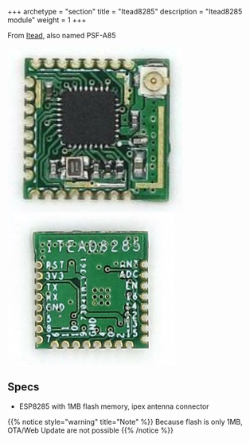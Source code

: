+++
archetype = "section"
title = "Itead8285"
description = "Itead8285 module"
weight = 1
+++

From [Itead](https://wiki.iteadstudio.com/PSF-A85), also named PSF-A85

![image](face.png?width=400px) ![image](back.png?width=400px)

## Specs
* ESP8285 with 1MB flash memory, ipex antenna connector

{{% notice style="warning" title="Note"  %}}
Because flash is only 1MB, OTA/Web Update are not possible
{{% /notice %}}
